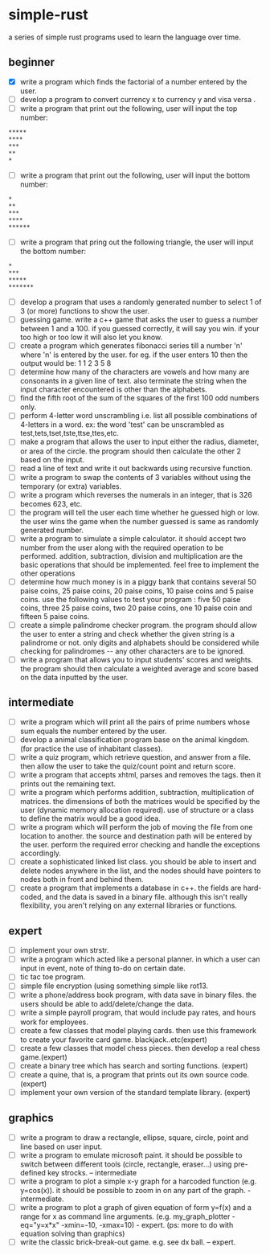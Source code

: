 # simple-rust
a series of simple rust programs used to learn the language over time.

## beginner
- [x] write a program which finds the factorial of a number entered by the user.
- [ ] develop a program to convert currency x to currency y and visa versa .
- [ ] write a program that print out the following, user will input the top number:
```
*****
****
***
**
*
```
- [ ] write a program that print out the following, user will input the bottom number: 
```
*
**
***
****
******
```
- [ ] write a program that pring out the following triangle, the user will input the bottom number:
```
*
***
*****
*******
```
- [ ] develop a program that uses a randomly generated number to select 1 of 3 (or more) functions to show the user. 
- [ ] guessing game. write a c++ game that asks the user to guess a number between 1 and a 100. if you guessed correctly, it will say you win. if your too high or too low it will also let you know. 
- [ ] create a program which generates fibonacci series till a number 'n' where 'n' is entered by the user. for eg. if the user enters 10 then the output would be: 1 1 2 3 5 8 
- [ ] determine how many of the characters are vowels and how many are consonants in a given line of text. also terminate the string when the input character encountered is other than the alphabets.
- [ ] find the fifth root of the sum of the squares of the first 100 odd numbers only. 
- [ ] perform 4-letter word unscrambling i.e. list all possible combinations of 4-letters in a word. ex: the word 'test' can be unscrambled as test,tets,tset,tste,ttse,ttes,etc. 
- [ ] make a program that allows the user to input either the radius, diameter, or area of the circle. the program should then calculate the other 2 based on the input. 
- [ ] read a line of text and write it out backwards using recursive function. 
- [ ] write a program to swap the contents of 3 variables without using the temporary (or extra) variables. 
- [ ] write a program which reverses the numerals in an integer, that is 326 becomes 623, etc. 
- [ ] the program will tell the user each time whether he guessed high or low. the user wins the game when the number guessed is same as randomly generated number. 
- [ ] write a program to simulate a simple calculator. it should accept two number from the user along with the required operation to be performed. addition, subtraction, division and multiplication are the basic operations that should be implemented. feel free to implement the other operations 
- [ ] determine how much money is in a piggy bank that contains several 50 paise coins, 25 paise coins, 20 paise coins, 10 paise coins and 5 paise coins. use the following values to test your program : five 50 paise coins, three 25 paise coins, two 20 paise coins, one 10 paise coin and fifteen 5 paise coins. 
- [ ] create a simple palindrome checker program. the program should allow the user to enter a string and check whether the given string is a palindrome or not. only digits and alphabets should be considered while checking for palindromes -- any other characters are to be ignored. 
- [ ] write a program that allows you to input students' scores and weights. the program should then calculate a weighted average and score based on the data inputted by the user. 

## intermediate
- [ ] write a program which will print all the pairs of prime numbers whose sum equals the number entered by the user.
- [ ] develop a animal classification program base on the animal kingdom. (for practice the use of inhabitant classes).
- [ ] write a quiz program, which retrieve question, and answer from a file. then allow the user to take the quiz/count point and return score. 
- [ ] write a program that accepts xhtml, parses and removes the tags. then it prints out the remaining text. 
- [ ] write a program which performs addition, subtraction, multiplication of matrices. the dimensions of both the matrices would be specified by the user (dynamic memory allocation required). use of structure or a class to define the matrix would be a good idea. 
- [ ] write a program which will perform the job of moving the file from one location to another. the source and destination path will be entered by the user. perform the required error checking and handle the exceptions accordingly. 
- [ ] create a sophisticated linked list class. you should be able to insert and delete nodes anywhere in the list, and the nodes should have pointers to nodes both in front and behind them. 
- [ ] create a program that implements a database in c++. the fields are hard-coded, and the data is saved in a binary file. although this isn't really flexibility, you aren't relying on any external libraries or functions. 

## expert
- [ ] implement your own strstr.
- [ ] write a program which acted like a personal planner. in which a user can input in event, note of thing to-do on certain date.
- [ ] tic tac toe program.
- [ ] simple file encryption (using something simple like rot13.
- [ ] write a phone/address book program, with data save in binary files. the users should be able to add/delete/change the data.
- [ ] write a simple payroll program, that would include pay rates, and hours work for employees.
- [ ] create a few classes that model playing cards. then use this framework to create your favorite card game. blackjack..etc(expert)
- [ ] create a few classes that model chess pieces. then develop a real chess game.(expert)
- [ ] create a binary tree which has search and sorting functions. (expert)
- [ ] create a quine, that is, a program that prints out its own source code. (expert)
- [ ] implement your own version of the standard template library. (expert)

## graphics
- [ ] write a program to draw a rectangle, ellipse, square, circle, point and line based on user input. 
- [ ] write a program to emulate microsoft paint. it should be possible to switch between different tools (circle, rectangle, eraser...) using pre-defined key strocks. – intermediate
- [ ] write a program to plot a simple x-y graph for a harcoded function (e.g. y=cos(x)). it should be possible to zoom in on any part of the graph. - intermediate.
- [ ] write a program to plot a graph of given equation of form y=f(x) and a range for x as command line arguments. (e.g. my_graph_plotter -eq="y=x*x" -xmin=-10, -xmax=10) - expert. (ps: more to do with equation solving than graphics)
- [ ] write the classic brick-break-out game. e.g. see dx ball. – expert.

